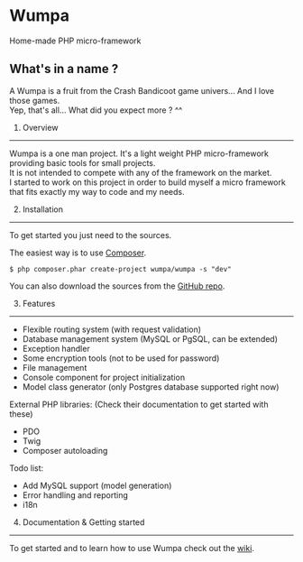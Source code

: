 Wumpa
=====
Home-made PHP micro-framework

What's in a name ?
-----
A Wumpa is a fruit from the Crash Bandicoot game univers... And I love those games.  
Yep, that's all... What did you expect more ? ^^

1) Overview
-----
Wumpa is a one man project. It's a light weight PHP micro-framework providing basic tools for small projects.  
It is not intended to compete with any of the framework on the market.  
I started to work on this project in order to build myself a micro framework that fits exactly my way to code and my needs.  

2) Installation
-----
To get started you just need to the sources.

The easiest way is to use [Composer](https://getcomposer.org "Composer").

	$ php composer.phar create-project wumpa/wumpa -s "dev"

You can also download the sources from the [GitHub repo](https://github.com/de-luca/wumpa "Wumpa repo on GitHub").

3) Features
-----
- Flexible routing system (with request validation)
- Database management system (MySQL or PgSQL, can be extended)
- Exception handler
- Some encryption tools (not to be used for password)
- File management
- Console component for project initialization
- Model class generator (only Postgres database supported right now)

External PHP libraries: (Check their documentation to get started with these)
- PDO
- Twig
- Composer autoloading

Todo list:
- Add MySQL support (model generation)
- Error handling and reporting
- i18n

4) Documentation & Getting started
-----
To get started and to learn how to use Wumpa check out the [wiki](https://github.com/de-luca/Wumpa/wiki).  
